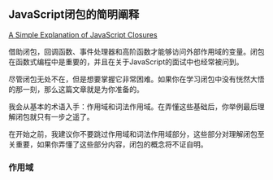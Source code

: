 ## JavaScript闭包的简明阐释

[A Simple Explanation of JavaScript Closures](https://dmitripavlutin.com/simple-explanation-of-javascript-closures/)

借助闭包，回调函数、事件处理器和高阶函数才能够访问外部作用域的变量。闭包在函数式编程中是重要的，并且在关于JavaScript的面试中也经常被问到。

尽管闭包无处不在，但是想要掌握它非常困难。如果你在学习闭包中没有恍然大悟的那一刻，那么这篇文章就是为你准备的。

我会从基本的术语入手：作用域和词法作用域。在弄懂这些基础后，你举例最后理解闭包就只有一步之遥了。

在开始之前，我建议你不要跳过作用域和词法作用域部分，这些部分对理解闭包至关重要，如果你弄懂了这些部分内容，闭包的概念将不证自明。

### 作用域
